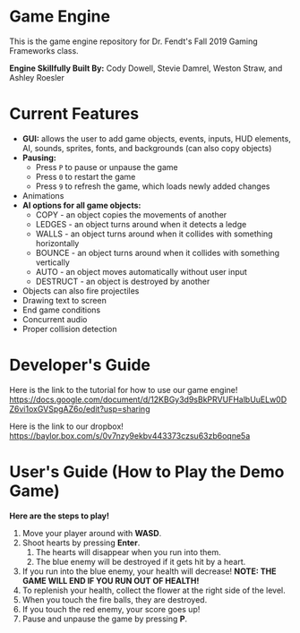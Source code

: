 # Game Engine
This is the game engine repository for Dr. Fendt's Fall 2019 Gaming Frameworks class.

**Engine Skillfully Built By:** Cody Dowell, Stevie Damrel, Weston Straw, and Ashley Roesler

# Current Features
- **GUI:** allows the user to add game objects, events, inputs, HUD elements, AI, sounds, sprites, fonts, and backgrounds (can also copy objects)
- **Pausing:**
  - Press `P` to pause or unpause the game
  - Press `0` to restart the game
  - Press `9` to refresh the game, which loads newly added changes
- Animations
- **AI options for all game objects:**
  - COPY - an object copies the movements of another
  - LEDGES - an object turns around when it detects a ledge
  - WALLS - an object turns around when it collides with something horizontally
  - BOUNCE - an object turns around when it collides with something vertically
  - AUTO - an object moves automatically without user input
  - DESTRUCT - an object is destroyed by another
- Objects can also fire projectiles
- Drawing text to screen
- End game conditions
- Concurrent audio
- Proper collision detection

# Developer's Guide
Here is the link to the tutorial for how to use our game engine!
https://docs.google.com/document/d/12KBGy3d9sBkPRVUFHalbUuELw0DZ6vi1oxGVSpgAZ6o/edit?usp=sharing

Here is the link to our dropbox!
https://baylor.box.com/s/0v7nzy9ekbv443373czsu63zb6oqne5a
    
# User's Guide (How to Play the Demo Game)
**Here are the steps to play!**
1) Move your player around with **WASD**.
2) Shoot hearts by pressing **Enter**.
    1) The hearts will disappear when you run into them.
    2) The blue enemy will be destroyed if it gets hit by a heart.
3) If you run into the blue enemy, your health will decrease! **NOTE: THE GAME WILL END IF YOU RUN OUT OF HEALTH!**
4) To replenish your health, collect the flower at the right side of the level.
5) When you touch the fire balls, they are destroyed.
6) If you touch the red enemy, your score goes up!
7) Pause and unpause the game by pressing **P**.
